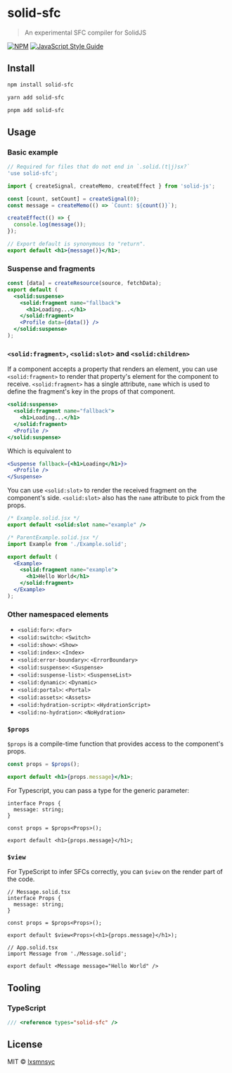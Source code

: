 # solid-sfc

> An experimental SFC compiler for SolidJS

[![NPM](https://img.shields.io/npm/v/solid-sfc.svg)](https://www.npmjs.com/package/solid-sfc) [![JavaScript Style Guide](https://badgen.net/badge/code%20style/airbnb/ff5a5f?icon=airbnb)](https://github.com/airbnb/javascript)

## Install

```bash
npm install solid-sfc
```

```bash
yarn add solid-sfc
```

```bash
pnpm add solid-sfc
```

## Usage

### Basic example

```jsx
// Required for files that do not end in `.solid.(t|j)sx?`
'use solid-sfc';

import { createSignal, createMemo, createEffect } from 'solid-js';

const [count, setCount] = createSignal(0);
const message = createMemo(() => `Count: ${count()}`);

createEffect(() => {
  console.log(message());
});

// Export default is synonymous to "return".
export default <h1>{message()}</h1>;
```

### Suspense and fragments

```jsx
const [data] = createResource(source, fetchData);
export default (
  <solid:suspense>
    <solid:fragment name="fallback">
      <h1>Loading...</h1>
    </solid:fragment>
    <Profile data={data()} />
  </solid:suspense>
);
```

### `<solid:fragment>`, `<solid:slot>` and `<solid:children>`

If a component accepts a property that renders an element, you can use `<solid:fragment>` to render that property's element for the component to receive. `<solid:fragment>` has a single attribute, `name` which is used to define the fragment's key in the props of that component.

```jsx
<solid:suspense>
  <solid:fragment name="fallback">
    <h1>Loading...</h1>
  </solid:fragment>
  <Profile />
</solid:suspense>
```

Which is equivalent to

```jsx
<Suspense fallback={<h1>Loading</h1>}>
  <Profile />
</Suspense>
```

You can use `<solid:slot>` to render the received fragment on the component's side. `<solid:slot>` also has the `name` attribute to pick from the props.

```jsx
/* Example.solid.jsx */
export default <solid:slot name="example" />

/* ParentExample.solid.jsx */
import Example from './Example.solid';

export default (
  <Example>
    <solid:fragment name="example">
      <h1>Hello World</h1>
    </solid:fragment>
  </Example>
);
```

### Other namespaced elements

- `<solid:for>`: `<For>`
- `<solid:switch>`: `<Switch>`
- `<solid:show>`: `<Show>`
- `<solid:index>`: `<Index>`
- `<solid:error-boundary>`: `<ErrorBoundary>`
- `<solid:suspense>`: `<Suspense>`
- `<solid:suspense-list>`: `<SuspenseList>`
- `<solid:dynamic>`: `<Dynamic>`
- `<solid:portal>`: `<Portal>`
- `<solid:assets>`: `<Assets>`
- `<solid:hydration-script>`: `<HydrationScript>`
- `<solid:no-hydration>`: `<NoHydration>`

### `$props`

`$props` is a compile-time function that provides access to the component's props.

```jsx
const props = $props();

export default <h1>{props.message}</h1>;
```

For Typescript, you can pass a type for the generic parameter:

```tsx
interface Props {
  message: string;
}

const props = $props<Props>();

export default <h1>{props.message}</h1>;
```

### `$view`

For TypeScript to infer SFCs correctly, you can `$view` on the render part of the code.

```tsx
// Message.solid.tsx
interface Props {
  message: string;
}

const props = $props<Props>();

export default $view<Props>(<h1>{props.message}</h1>);

// App.solid.tsx
import Message from './Message.solid';

export default <Message message="Hello World" />
```

## Tooling

### TypeScript

```ts
/// <reference types="solid-sfc" />
```

## License

MIT © [lxsmnsyc](https://github.com/lxsmnsyc)
